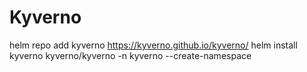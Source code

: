 # Kyverno

helm repo add kyverno https://kyverno.github.io/kyverno/
helm install kyverno kyverno/kyverno -n kyverno --create-namespace


